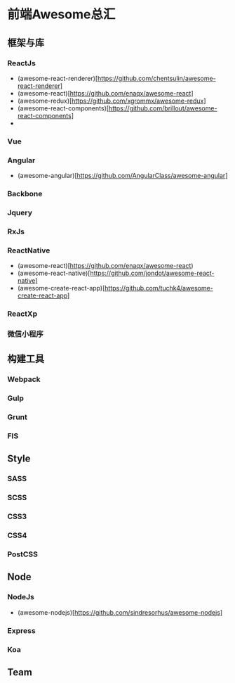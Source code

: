 # 前端Awesome总汇
## 框架与库

### ReactJs

* (awesome-react-renderer)[https://github.com/chentsulin/awesome-react-renderer]
* (awesome-react)[https://github.com/enaqx/awesome-react]
* (awesome-redux)[https://github.com/xgrommx/awesome-redux]
* (awesome-react-components)[https://github.com/brillout/awesome-react-components]
* 
### Vue

### Angular

* (awesome-angular)[https://github.com/AngularClass/awesome-angular]
### Backbone

### Jquery

### RxJs

### ReactNative

* (awesome-react)[https://github.com/enaqx/awesome-react)
* (awesome-react-native)[https://github.com/jondot/awesome-react-native]
* (awesome-create-react-app)[https://github.com/tuchk4/awesome-create-react-app]


### ReactXp

### 微信小程序

## 构建工具

### Webpack

### Gulp

### Grunt

### FIS

## Style

### SASS

### SCSS

### CSS3

### CSS4

### PostCSS

## Node

### NodeJs

* (awesome-nodejs)[https://github.com/sindresorhus/awesome-nodejs]
### Express

### Koa

## Team
